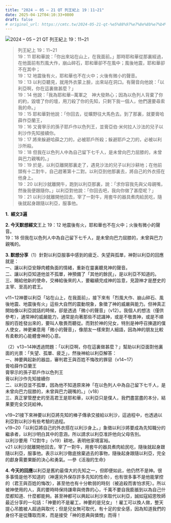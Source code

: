 ```yaml
---
title: "2024 – 05 – 21 QT 列王紀上 19：11~21"
date: 2025-04-12T04:10:33+0800
draft: false
# original_url: https://cmtc.tw/2024-05-21-qt-%e5%88%97%e7%8e%8b%e7%b4%80%e4%b8%8a-19%ef%bc%9a1121
---
```


![2024 – 05 – 21 QT 列王紀上 19：11\~21](/images/qt.jpg  "2024 – 05 – 21 QT 列王紀上 19：11\~21")

> 列王紀上 19：11\~21  
> 19：11 耶和華說：「你出來站在山上，在我面前。」那時耶和華從那裏經過，在他面前有烈風大作，崩山碎石，耶和華卻不在風中；風後地震，耶和華卻不在其中；  
> 19：12 地震後有火，耶和華也不在火中；火後有微小的聲音。  
> 19：13 以利亞聽見，就用外衣蒙上臉，出來站在洞口。有聲音向他說：「以利亞啊，你在這裏做甚麼？」  
> 19：14 他說：「我為耶和華─萬軍之　神大發熱心；因為以色列人背棄了你的約，毀壞了你的壇，用刀殺了你的先知，只剩下我一個人，他們還要尋索我的命。」  
> 19：15 耶和華對他說：「你回去，從曠野往大馬色去。到了那裏，就要膏哈薛作亞蘭王，  
> 19：16 又膏寧示的孫子耶戶作以色列王，並膏亞伯‧米何拉人沙法的兒子以利沙作先知接續你。  
> 19：17 將來躲避哈薛之刀的，必被耶戶所殺；躲避耶戶之刀的，必被以利沙所殺。  
> 19：18 但我在以色列人中為自己留下七千人，是未曾向巴力屈膝的，未曾與巴力親嘴的。」  
> 19：19 於是，以利亞離開那裏走了，遇見沙法的兒子以利沙耕地；在他前頭有十二對牛，自己趕著第十二對。以利亞到他那裏去，將自己的外衣搭在他身上。  
> 19：20 以利沙就離開牛，跑到以利亞那裏，說：「求你容我先與父母親嘴，然後我便跟隨你。」以利亞對他說：「你回去吧，我向你做了甚麼呢？」  
> 19：21 以利沙就離開他回去，宰了一對牛，用套牛的器具煮肉給民吃，隨後就起身跟隨以利亞，服事他。

**1.  經文3遍**

**2. 今天默想經文**王上 19：12 地震後有火，耶和華也不在火中；火後有微小的聲音。  
19：18 但我在以色列人中為自己留下七千人，是未曾向巴力屈膝的，未曾與巴力親嘴的。

**3. 默想分享**（1）針對以利亞服事中感到的疲乏、失望與孤單，神對以利亞的回應就是：  
一、讓以利亞安靜肉體負面的情緒，重新在靈裏聽見神的聲音。  
二、讓以利亞知道他並不孤單，神預備了「其他的餘民」，是以利亞不知道的。  
三、賜給他新的使命，交棒給後來的人，要繼續完成神的旨意，見證神才是歷史的主宰、至高的君王。

v11\~12神要以利亞「站在山上，在我面前」，接下來有「烈風大作、崩山碎石、風後地震、地震後有火」這些大自然的震動現象，象徵了神的威嚴與能力。但神真正開始像以利亞說話的時候，卻是透過「微小的聲音」（v12）。我個人的想法（僅供參考），通常神的威嚴能力，通常是向著那些不認識神，或是不敬畏神，或是不順服的百姓發出來的，要叫人敬畏而聽從。而對於神的兒女，特別是神呼召揀選的僕人使女，神更樂意用「微小的聲音」，像朋友一樣來對人細語，因為神的朋友比較有柔軟的心能體會神的心意。

（2）v13\~14神透過問題：「以利亞啊，你在這裏做甚麼？」幫助以利亞面對他裏面的光景：「失望、孤單、疲乏」，然後神給以利亞解答：  
一、神要興起新的器皿，審判君王與百姓不悔改的罪惡（v14\~17）  
膏哈薛作亞蘭王  
膏寧示的孫子耶戶作以色列王  
膏以利沙作先知接續你  
二、以利亞並不孤單，因為他不知道原來神「在以色列人中為自己留下七千人，是未曾向巴力屈膝的，未曾與巴力親嘴的。」（v18）  
三、真正掌管歷史的至高君王是耶和華，以利亞只是僕人，我們盡當盡的本分，結果要完全交託給神。

v19\~21接下來神要以利亞將先知的棒子傳承交接給以利沙，這過程中，也透過以利亞對以利沙有些考驗的過程。  
v19\~20「以利亞將自己的外衣搭在以利沙身上。」象徵以利沙將要成為先知職分的繼承者，以利沙明白其中的意涵，所以請求以利亞准許他向父母告別。  
以利沙要用「12對牛」（v19）耕地，表明他家境富裕。  
v21 以利沙就離開他回去，宰了一對牛，用套牛的器具煮肉給民吃，隨後就起身跟隨以利亞，服事他。表示以利沙徹底捨棄過去的事物，隨後起身跟隨以利亞，完全的獻身需要果斷的決心和勇氣。—參《活潑的生命》

**4. 今天的回應**以利亞是舊約最偉大的先知之一，但即便如此，他仍然不是神。很多事情是他不知道的（神還另外保存許多先知的性命），也有很多事不是他能掌控的（君王與百姓的悔改），甚至他也有十分軟弱的時刻（被追殺而害怕求死）。所以被神使用的人，真的要時時保持謙卑與倚靠的心，千萬不要自我膨脹到以為自己什麼都知道、什麼都能夠。甚至神都可以興起以利沙來取代以利亞，誠如寇紹恩牧師最近分享的一句話：「神要的不是雇工，神要的是兒女」！雇工可以換人做，整天提心吊膽被人超過與取代；但是兒女無可取代，有十足的安全感，因為知道我們的身份不是從賺取而來，而是接受「神的恩典與憐憫」而得！